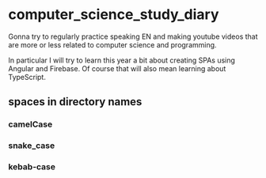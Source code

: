 # computer_science_study_diary

Gonna try to regularly practice speaking EN and making youtube videos
that are more or less related to computer science and programming.

In particular I will try to learn this year a bit about creating SPAs
using Angular and Firebase. Of course that will also mean learning
about TypeScript.

## spaces in directory names

### camelCase

### snake_case

### kebab-case
